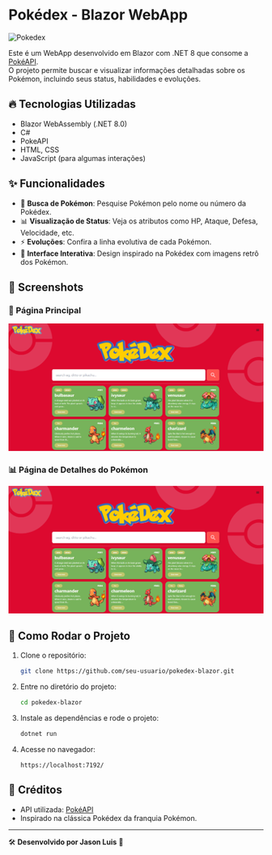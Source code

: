 # Pokédex - Blazor WebApp

![Pokedex](./{E2EB8B0C-9F08-4A93-B126-762BA7945151}.png)

Este é um WebApp desenvolvido em Blazor com .NET 8 que consome a [PokéAPI](https://pokeapi.co/).  
O projeto permite buscar e visualizar informações detalhadas sobre os Pokémon, incluindo seus status, habilidades e evoluções.

## 🔥 Tecnologias Utilizadas

- Blazor WebAssembly (.NET 8.0)
- C#
- PokeAPI
- HTML, CSS
- JavaScript (para algumas interações)

## ✨ Funcionalidades

- 📌 **Busca de Pokémon**: Pesquise Pokémon pelo nome ou número da Pokédex.
- 📊 **Visualização de Status**: Veja os atributos como HP, Ataque, Defesa, Velocidade, etc.
- ⚡ **Evoluções**: Confira a linha evolutiva de cada Pokémon.
- 🎨 **Interface Interativa**: Design inspirado na Pokédex com imagens retrô dos Pokémon.

## 📸 Screenshots

### 📌 Página Principal
![Home](./image/home.png)

### 📊 Página de Detalhes do Pokémon
![Detalhes](./image/home.png)

## 🚀 Como Rodar o Projeto

1. Clone o repositório:
   ```sh
   git clone https://github.com/seu-usuario/pokedex-blazor.git
   ```
2. Entre no diretório do projeto:
   ```sh
   cd pokedex-blazor
   ```
3. Instale as dependências e rode o projeto:
   ```sh
   dotnet run
   ```
4. Acesse no navegador:
   ```
   https://localhost:7192/
   ```

## 📌 Créditos

- API utilizada: [PokéAPI](https://pokeapi.co/)
- Inspirado na clássica Pokédex da franquia Pokémon.

---

🛠️ **Desenvolvido por Jason Luis** 🚀